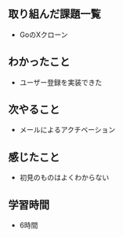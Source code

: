 ## 取り組んだ課題一覧
- GoのXクローン

## わかったこと
- ユーザー登録を実装できた

## 次やること
- メールによるアクチベーション    

## 感じたこと
- 初見のものはよくわからない

## 学習時間
- 6時間